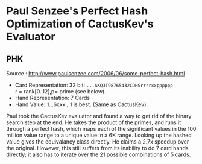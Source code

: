 # Paul Senzee's Perfect Hash Optimization of CactusKev's Evaluator
## PHK

Source : http://www.paulsenzee.com/2006/06/some-perfect-hash.html

- Card Representation: 32 bit: `...AKQJT98765432CDHSrrrrxxpppppp`  
  r = rank[0..12],p= prime (see below).
- Hand Representation: 7 Cards
- Hand Value: 1...6xxx , 1 is best.
  (Same as CactusKev).


Paul took the CactusKev evaluator and found a way to get rid of the binary search step at the end. He takes the product of the primes, and runs it through a perfect hash, which maps each of the significant values in the 100 million value range to a unique value in a 6K range. Looking up the hashed value gives the equivalancy class directly.   He claims a 2.7x speedup over the original.  However, this still suffers from its inability to do 7 card hands directly; it also has to iterate over the 21 possible combinations of 5 cards.


